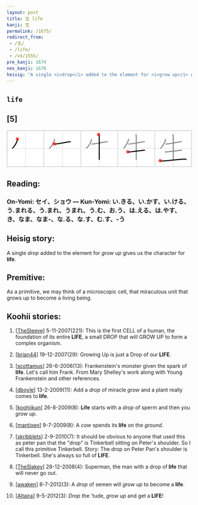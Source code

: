 ```yaml
---
layout: post
title: 生 life
kanji: 生
permalink: /1675/
redirect_from:
 - /生/
 - /life/
 - /v4/1555/
pre_kanji: 1674
nex_kanji: 1676
heisig: "A single <i>drop</i> added to the element for <i>grow up</i> gives us the character for <b>life</b>. As a primitive, we may think of a microscopic cell, that miraculous unit that grows up to become a living being."
---
```


## `life`

## [5]

<div class="stroke"><img src="../images/E7949F.png" /></div>

## Reading:

### On-Yomi: セイ、ショウ &mdash; Kun-Yomi: い.きる、い.かす、い.ける、う.まれる、う.まれ、うまれ、う.む、お.う、は.える、は.やす、き、なま、なま-、な.る、な.す、む.す、-う

## Heisig story:

A single <i>drop</i> added to the element for <i>grow up</i> gives us the character for <b>life</b>.

## Premitive:

As a primitive, we may think of a microscopic cell, that miraculous unit that grows up to become a living being.

## Koohii stories:

1) [<a href="http://kanji.koohii.com/profile/TheSleeve">TheSleeve</a>] 5-11-2007(221): This is the first CELL of a human, the foundation of its entire<strong> LIFE</strong>, a small DROP that will GROW UP to form a complex organism.

2) [<a href="http://kanji.koohii.com/profile/brian44">brian44</a>] 19-12-2007(29): Growing Up is just a Drop of our<strong> LIFE</strong>.

3) [<a href="http://kanji.koohii.com/profile/scottamus">scottamus</a>] 26-6-2006(13): Frankenstein&#039;s monster given the spark of<strong> life</strong>. Let&#039;s call him Frank. From Mary Shelley&#039;s work along with Young Frankenstein and other references.

4) [<a href="http://kanji.koohii.com/profile/dboyle">dboyle</a>] 13-2-2009(11): Add a <em>drop</em> of miracle <em>grow</em> and a plant really comes to<strong> life</strong>.

5) [<a href="http://kanji.koohii.com/profile/koohiikun">koohiikun</a>] 26-8-2009(8): <strong>Life</strong> starts with a <em>drop</em> of sperm and then you <em>grow up</em>.

6) [<a href="http://kanji.koohii.com/profile/mantixen">mantixen</a>] 9-7-2009(8): A <em>cow</em> spends its<strong> life</strong> on the <em>ground</em>.

7) [<a href="http://kanji.koohii.com/profile/skribblets">skribblets</a>] 2-9-2010(7): It should be obvious to anyone that used this as peter pan that the &quot;drop&quot; is Tinkerbell sitting on Peter&#039;s shoulder. So I call this primitive Tinkerbell. Story: The drop on Peter Pan&#039;s shoulder is Tinkerbell. She&#039;s always so full of<strong> LIFE</strong>.

8) [<a href="http://kanji.koohii.com/profile/TheSlakey">TheSlakey</a>] 28-12-2008(4): Superman, the man with a drop of<strong> life</strong> that will never go out.

9) [<a href="http://kanji.koohii.com/profile/awaken">awaken</a>] 8-7-2012(3): A <em>drop</em> of semen will <em>grow up</em> to become a<strong> life</strong>.

10) [<a href="http://kanji.koohii.com/profile/Altaira">Altaira</a>] 9-5-2012(3): <em>Drop</em> the &#039;tude, <em>grow up</em> and get a<strong> LIFE</strong>!
